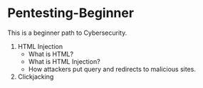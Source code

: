 # Pentesting-Beginner
This is a beginner path to Cybersecurity.
1. HTML Injection
   - What is HTML?
   - What is HTML Injection?
   - How attackers put query and redirects to malicious sites.
2. Clickjacking
